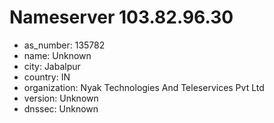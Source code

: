 # Nameserver 103.82.96.30

* as_number: 135782
* name: Unknown
* city: Jabalpur
* country: IN
* organization: Nyak Technologies And Teleservices Pvt Ltd
* version: Unknown
* dnssec: Unknown

